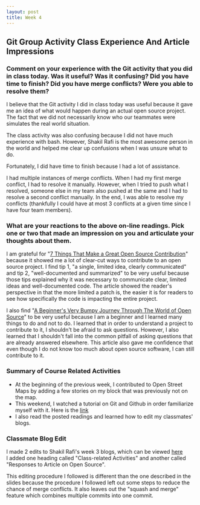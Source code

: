 ```yaml
---
layout: post
title: Week 4
---
```



## Git Group Activity Class Experience And Article Impressions

### Comment on your experience with the Git activity that you did in class today. Was it useful? Was it confusing? Did you have time to finish? Did you have merge conflicts? Were you able to resolve them?

I believe that the Git activity I did in class today was useful because it gave me an idea of what would happen during an actual open   source project. The fact that we did not necessarily know who our teammates were simulates the real world situation.

The class activity was also confusing because I did not have much experience with bash. However, Shakil Rafi is the most awesome person in the world and helped me clear up confusions when I was unsure what to do.

Fortunately, I did have time to finish because I had a lot of assistance.

I had multiple instances of merge conflicts. When I had my first merge conflict, I had to resolve it manually. However, when I tried to push what I resolved, someone else in my team also pushed at the same and I had to resolve a second conflict manually. In the end, I was able to resolve my conflicts (thankfully I could have at most 3 conflicts at a given time since I have four team members).

### What are your reactions to the above on-line readings. Pick one or two that made an impression on you and articulate your thoughts about them.

I am grateful for "[7 Things That Make a Great Open Source Contribution](https://blog.newrelic.com/engineering/open-source-contribution/)" because it showed me a lot of clear-cut ways to contribute to an open source project. I find tip 1, "a single, limited idea, clearly communicated" and tip 2, "well-documented and summarized" to be very useful because those tips explained why it was necessary to communicate clear, limited ideas and well-documented code. The article showed the reader's perspective in that the more limited a patch is, the easier it is for readers to see how specifically the code is impacting the entire project.

I also find "[A Beginner's Very Bumpy Journey Through The World of Open Source](https://www.freecodecamp.org/news/a-beginners-very-bumpy-journey-through-the-world-of-open-source-4d108d540b39/)" to be very useful because I am a beginner and I learned many things to do and not to do. I learned that in order to understand a project to contribute to it, I shouldn't be afraid to ask questions. However, I also learned that I shouldn't fall into the common pitfall of asking questions that are already answered elsewhere. This article also gave me confidence that even though I do not know too much about open source software, I can still contribute to it.

### Summary of Course Related Activities
- At the beginning of the previous week, I contributed to Open Street Maps by adding a few stories on my block that was previously not on the map.
- This weekend, I watched a tutorial on Git and Github in order familiarize myself with it. Here is the [link](https://www.youtube.com/watch?v=SWYqp7iY_Tc)
- I also read the posted readings and learned how to edit my classmates' blogs.

### Classmate Blog Edit
I made 2 edits to Shakil Rafi's week 3 blogs, which can be viewed [here](https://github.com/hunter-college-ossd-fall-2019/srafi1-weekly/pull/1)  
I added one heading called "Class-related Activities" and another called "Responses to Article on Open Source".

This editing procedure I followed is different than the one described in the slides because the procedure I followed left out some steps to reduce the chance of merge conflicts. It also leaves out the "squash and merge" feature which combines multiple commits into one commit.
